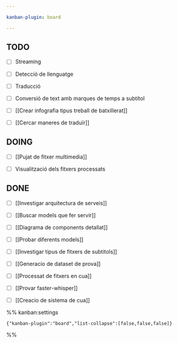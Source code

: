 ```yaml
---

kanban-plugin: board

---
```


## TODO

- [ ] Streaming
- [ ] Detecció de llenguatge
- [ ] Traducció
- [ ] Conversió de text amb marques de temps a subtítol
- [ ] [[Crear infografia tipus treball de batxillerat]]
- [ ] [[Cercar maneres de traduïr]]


## DOING

- [ ] [[Pujat de fitxer multimedia]]
- [ ] Visualització dels fitxers processats


## DONE

- [ ] [[Investigar arquitectura de serveis]]
- [ ] [[Buscar models que fer servir]]
- [ ] [[Diagrama de components detallat]]
- [ ] [[Probar diferents models]]
- [ ] [[Investigar tipus de fitxers de subtitols]]
- [ ] [[Generacio de dataset de prova]]
- [ ] [[Processat de fitxers en cua]]
- [ ] [[Provar faster-whisper]]
- [ ] [[Creacio de sistema de cua]]




%% kanban:settings
```
{"kanban-plugin":"board","list-collapse":[false,false,false]}
```
%%